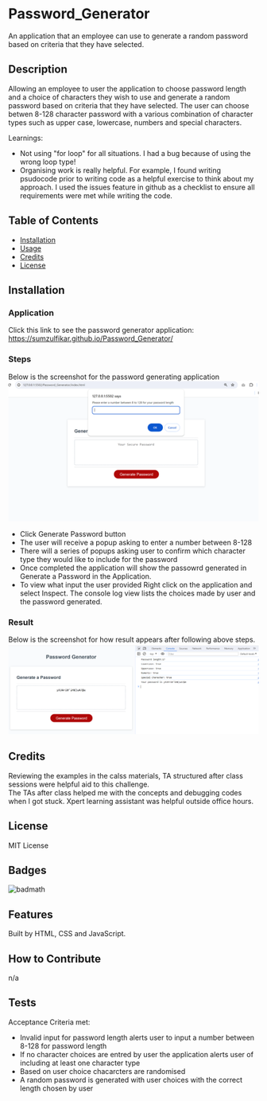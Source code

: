 # Password_Generator
An application that an employee can use to generate a random password based on criteria that they have selected. 


## Description

Allowing an employee to user the application to choose password length and a choice of characters they wish to use and  generate a random password based on criteria that they have selected. 
The user can choose betwen 8-128 character password with a various 
combination of character types such as upper case, lowercase, numbers and special characters.

Learnings:
- Not using "for loop" for all situations. I had a bug because of using the wrong loop type! 
- Organising work is really helpful. For example, I found writing psudocode prior to writing code as a helpful exercise to think about my approach. I used the issues feature in github as a checklist to ensure all requirements were met while writing the code.

## Table of Contents 

- [Installation](#installation)
- [Usage](#usage)
- [Credits](#credits)
- [License](#license)

## Installation
### Application
 Click this link to see the password generator application:
 https://sumzulfikar.github.io/Password_Generator/
### Steps
Below is the screenshot for the password generating application
![Password Generating App screenshot](./image/Password-generator-app.PNG)
- Click Generate Password button
- The user will receive a popup asking to enter a number between 8-128
- There will a series of popups asking user to confirm which character type they would like to include for the password
- Once completed the application will show the passowrd generated in Generate a Password in the Application.
- To view what input the user provided Right click on the application and select Inspect. The console log view lists the choices made by user and the password generated.
### Result
Below is the screenshot for how result appears after following above steps.
![Password Generating App screenshot](./image/Password-generator-result.PNG)

## Credits

Reviewing the examples in the calss materials, TA structured after class sessions were helpful aid to this challenge.  
The TAs after class helped me with the concepts and debugging codes when I got stuck.
Xpert learning assistant was helpful outside office hours.

## License

MIT License

## Badges

![badmath](https://github.com/sumzulfikar?tab=achievements)

## Features

Built by HTML, CSS and JavaScript.

## How to Contribute

n/a

## Tests

Acceptance Criteria met:
- Invalid input for password length alerts user to input a number between 8-128 for password length
- If no character choices are entred by user the application alerts user of including at least one character type
- Based on user choice chacarcters are randomised
- A random password is generated with user choices with the correct length chosen by user

